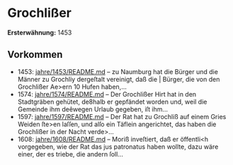 # Grochlißer

**Ersterwähnung:** 1453

## Vorkommen
- 1453: [jahre/1453/README.md](../jahre/1453/README.md) – zu Naumburg hat die Bürger und
die Männer zu Grochliy dergeſtalt vereinigt, daß die |
Bürger, die von den Grochlißer Ae>ern 10 Hufen haben,...
- 1574: [jahre/1574/README.md](../jahre/1574/README.md) – Der Grochlißer Hirt hat in den Stadtgräben gehütet,
de8halb er gepfändet worden und, weil die Gemeinde
ihm deêwegen Urlaub gegeben, iſt ihm...
- 1597: [jahre/1597/README.md](../jahre/1597/README.md) – Der Rat hat zu Grochliß auf einem Gries Weiden
ſte>en laſſen, und alſo ein Täflein angerichtet, das haben
die Grochlißer in der Nacht verde>...
- 1608: [jahre/1608/README.md](../jahre/1608/README.md) – Moriß
inveſtiert, daß er öffentli<h vorgegeben, wie der Rat das
jus patronatus haben wollte, dazu wäre einer, der es
triebe, die andern ſoll...
